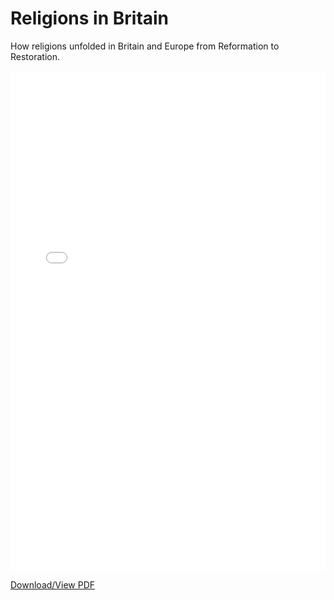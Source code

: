 # Religions in Britain

How religions unfolded in Britain and Europe from Reformation to Restoration. 


<embed src="../_static/32-religions-in-britain.pdf" type="application/pdf" width="100%" height="800px" />

[Download/View PDF](../_static/32-religions-in-britain.pdf)

<div style="margin-bottom: 100px;"></div>
